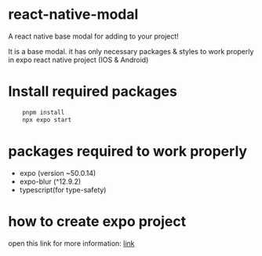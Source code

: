 # react-native-modal

A react native base modal for adding to your project!

It is a base modal. it has only necessary packages & styles to work properly in expo react native project (IOS & Android)

# Install required packages

```bash
    pnpm install
    npx expo start
```

# packages required to work properly

-   expo (version ~50.0.14)
-   expo-blur (^12.9.2)
-   typescript(for type-safety)

# how to create expo project

open this link for more information: [link](https://docs.expo.dev/tutorial/create-your-first-app/)
